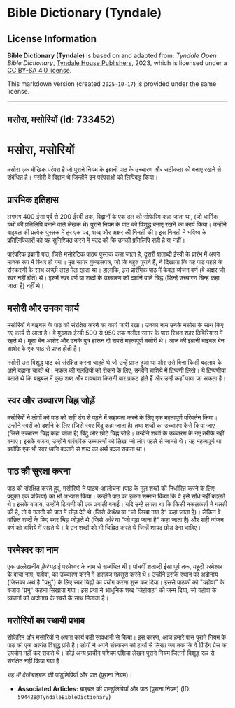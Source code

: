 # Bible Dictionary (Tyndale)

## License Information

**Bible Dictionary (Tyndale)** is based on and adapted from: _Tyndale Open Bible Dictionary_, [Tyndale House Publishers](https://tyndaleopenresources.com/), 2023, which is licensed under a [CC BY-SA 4.0 license](https://creativecommons.org/licenses/by-sa/4.0/legalcode.en).

This markdown version (created `2025-10-17`) is provided under the same license.



--------------------------------

## मसोरा, मसोरियों (id: 733452)

मसोरा, मसोरियों
===============

मसोरा एक मौखिक परंपरा है जो पुराने नियम के इब्रानी पाठ के उच्चारण और सटीकता को बनाए रखने से संबंधित है। मसोरी वे विद्वान थे जिन्होंने इन परंपराओं को लिपिबद्ध किया।

प्रारंभिक इतिहास
----------------

लगभग 400 ईसा पूर्व से 200 ईस्वी तक, विद्वानों के एक दल को सोफेरिम कहा जाता था, (जो धार्मिक ग्रंथों की प्रतिलिपि बनाने वाले लेखक थे) पुराने नियम के पाठ को विशुद्ध बनाए रखने का कार्य किया। उन्होंने बाइबल की प्रत्येक पुस्तक में हर एक पद, शब्द और अक्षर की गिनती की। इस गिनती ने भविष्य के प्रतिलिपिकारों को यह सुनिश्चित करने में मदद की कि उनकी प्रतिलिपि सही है या नहीं।

पारंपरिक इब्रानी पाठ, जिसे मसोरेटिक पाठ्य पुस्तक कहा जाता है, दूसरी शताब्दी ईस्वी के प्रारंभ में अपने मानक रूप में स्थिर हो गया। मृत सागर कुण्डलपत्र, जो कि बहुत पुराने हैं, ने दिखाया कि यह पाठ पहले के संस्करणों के साथ अच्छी तरह मेल खाता था। हालांकि, इस प्रारंभिक पाठ में केवल व्यंजन वर्ण (वे अक्षर जो स्वर नहीं होते) थे। इसमें स्वर वर्ण या शब्दों के उच्चारण को दर्शाने वाले चिह्न (जिन्हें उच्चारण चिन्ह कहा जाता है) नहीं थे।

मसोरी और उनका कार्य
-------------------

मसोरियों ने बाइबल के पाठ को संरक्षित करने का कार्य जारी रखा। उनका नाम उनके मसोरा के साथ किए गए कार्य से आता है। वे मुख्यतः ईस्वी 500 से 950 तक गलील सागर के पास स्थित शहर तिबिरियास में रहते थे। मूसा बेन आशेर और उनके पुत्र हारून दो सबसे महत्वपूर्ण मसोरी थे। आज की इब्रानी बाइबल बेन आशेर के एक पाठ से प्राप्त होती है।

मसोरी उस विशुद्ध पाठ को संरक्षित करना चाहते थे जो उन्हें प्राप्त हुआ था और उसे बिना किसी बदलाव के आगे बढ़ाना चाहते थे। नकल की गलतियों को रोकने के लिए, उन्होंने हाशिये में टिप्पणी लिखे। ये टिप्पणीयां बताते थे कि बाइबल में कुछ शब्द और वाक्यांश कितनी बार प्रकट होते हैं और उन्हें कहाँ पाया जा सकता है।

स्वर और उच्चारण चिह्न जोड़ें
----------------------------

मसोरियों ने लोगों को पाठ को सही ढंग से पढ़ने में सहायता करने के लिए एक महत्वपूर्ण परिवर्तन किया। उन्होंने स्वरों को दर्शाने के लिए (जिसे स्वर बिंदु कहा जाता है) तथा शब्दों का उच्चारण कैसे किया जाए (जिसे उच्चारण चिह्न कहा जाता है) बिंदु और छोटे चिह्न जोड़े। उन्होंने शब्दों के उच्चारण के नए तरीके नहीं बनाए। इसके बजाय, उन्होंने पारंपरिक उच्चारणों को लिखा जो लोग पहले से जानते थे। यह महत्वपूर्ण था क्योंकि एक भी स्वर ध्वनि बदलने से शब्द का अर्थ बदल सकता था।

पाठ की सुरक्षा करना
-------------------

पाठ को संरक्षित करते हुए, मसोरियों ने पाठ्य\-आलोचना (पाठ के मूल शब्दों को निर्धारित करने के लिए प्रयुक्त एक प्रक्रिया) का भी अभ्यास किया। उन्होंने पाठ का इतना सम्मान किया कि वे इसे सीधे नहीं बदलते थे। इसके बजाय, उन्होंने टिप्पणी की एक प्रणाली बनाई। यदि उन्हें लगता था कि किसी नकलकर्ता ने गलती की है, तो वे गलती को पाठ में छोड़ देते थे (जिसे *केथिब* या "जो लिखा गया है" कहा जाता है)। लेकिन वे वांछित शब्दों के लिए स्वर चिह्न जोड़ते थे (जिसे *क्वेरे* या "जो पढ़ा जाना है" कहा जाता है) और सही व्यंजन वर्ण को हाशिये में रखते थे। वे उन शब्दों को भी चिह्नित करते थे जिन्हें शायद छोड़ देना चाहिए।

परमेश्वर का नाम
---------------

एक उल्लेखनीय *क़ेरे* पढ़ाई परमेश्वर के नाम से सम्बंधित थी। पांचवीं शताब्दी ईसा पूर्व तक, यहूदी परमेश्वर के वाचा नाम, यहोवा, का उच्चारण करने में असहज महसूस करते थे। उन्होंने इसके स्थान पर अदोनाय (जिसका अर्थ है "प्रभु") के लिए स्वर चिह्नों का प्रयोग करना शुरू कर दिया। इससे पाठकों को "यहोवा" के बजाय "प्रभु" कहना सिखाया गया। इस प्रथा ने आधुनिक शब्द "जेहोवाह" को जन्म दिया, जो यहोवा के व्यंजनों को अदोनाय के स्वरों के साथ मिलाता है।

मसोरियों का स्थायी प्रभाव
-------------------------

सोफेरिम और मसोरियों ने अपना कार्य बड़ी सावधानी से किया। इस कारण, आज हमारे पास पुराने नियम के पाठ की एक अत्यंत विशुद्ध प्रति है। लोगों ने अपने संस्करण को हाथों से लिखा जब तक कि वे प्रिंटिंग प्रेस का उपयोग नहीं कर सकते थे। कोई अन्य प्राचीन पश्चिम एशिया लेखन पुराने नियम जितनी विशुद्ध रूप से संरक्षित नहीं किया गया है।

*यह भी देखें* बाइबल की पांडुलिपियाँ और पाठ (पुराना नियम)।

* **Associated Articles:** बाइबल की पाण्डुलिपियाँ और पाठ (पुराना नियम) (ID: `594428@TyndaleBibleDictionary`)


